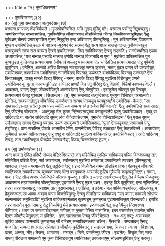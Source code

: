 +++
title = "१९ भूमाधिकरणम्"

+++
पूमादिगरणम् (३२)  
७० (सू) पूमा सम्ब्रसादात् अत्युबदेसात् (७)  
परमात्म प्रगरणत् तॊडर्च्चियाले। मुण्डगोबनिषत्तिल् अडि मुदल् मुडिवु वरै। परमात्म परमॆऩ्ऱु निऱुवप्पट्टदु। अप्पडियागिल् सान्दोक्यत्तिल्, पूमवित्यैयिल् जीवप्रगरणत् तॊडर्च्चियाले जीवऩ् निरूबिक्कप्पडुगिऱाऩ् ऎऩ्ऱु पूर्वबक्षम् तोऩ्ऱवे प्रमाणङ्गळिऩ् मूलम् निऱुवुगिऱ इन्द अदिगाणम् पॊरुन्दुगिऱदु। मुऩ् अदिगाणत्तिऩ् विषयमाग मुण्डग उबनिषत्तिल् उळ्ळ ये नाक्षरम् -पुरुषम् वेद सत्यम् ऎऩ्ऱु सत्य अक्षर सप्तङ्गळाल् कुऱिक्कप्पडुम् परमबुरुषऩे सत्य सप्त वाच्यऩ् ऎऩ्बदै इव्वदिगरणत्- तिल् सादिक्किऱार् ऎऩ्बदु सङ्गदि। सान्दोक्यत्तिल् एऴाम् अध्यायत्तिल् "यत्र नान्यत् पच्यदि नाऩ्यत् च्रुणोदि नान्यत् विजाऩादि स पूमा " मुदलिय वाक्कियत्तिल् पूम कुणत्तुडऩ् कूडियवऩ् प्रत्यगात्मावा (जीवऩा) अल्लदु परमात्मावा ऎऩ्ऱ सन्देहत्तिल् प्रत्यगात्मादाऩ् ऎऩ्ऱु पूर्वबक्षि कूऱुगिऱार्। एऩॆऩिल्, आत्मावै अऱिय विरुम्बुम् नारदरुक्कु सनत् कुमारर्, नामम् मुदल् प्राणऩ् वरै पलवऱ्ऱैयुम् उबासिक्कत् तक्कवैयाग उबदेसित्तार् नामत्तैविडच् चिऱन्ददु उळ्ळदा? वाक्कैविडच् चिऱन्ददु उळ्ळदा? ऎऩ्ऱ विऩाक्कळुम्, वाक्कु नामत्तै विडप् पॆरियदु - मऩम्, वाक्कै विडप् पॆरियदु मुदलिय विडैगळुम् प्राणऩै उबदेसिप्पदऱ्कु मुऩ्ऩर् काणप्पडुगिऩ्ऱऩ। पिऩ्ऩर् प्राणऩै विड ऎदु पॆरियदु ऎऩ्ऱु विऩावो, विडैयो काणप्पडविल्लै। आदलाल्, प्राणऩ् ऎऩ्ऩुम् जीवऩ्वरैयिलुमे आत्मोबदेसम् ऎऩ्ऱु तोऩ्ऱुगिऱदु। इदऱ्कुमेल् सॊल्लुम् पूमा ऎऩ्बदुम् प्रत्यगात्मावे ऎऩ्बदु पूर्वबक्षम्। सित्तान्दम्। (सू) पूमा सम्ब्रसाद तत्युबदेसात्: पूमगुण विसिष्टऩ् परमात्मावे। एऩॆऩिल्, सम्ब्रसादऩॆऩ्ऩुम् जीवऩैविड उयर्न्दवऩाऩ सत्यम् ऎऩप्पडुम् परमबुरुषऩैये उबदेसिक्- कैयाल् "एष सम्ब्रसादोऽस्मात् सरीरादुत्ताय परम् ज्योदि रूब सम्बत्य स्वेऩ रूबेणा पिनिष्पत्यदे" ऎऩ्ऱु उबनिषत्तिले सम्ब्र सादऩ् ऎऩ्ऱु जीवऩैच् चॊल्वदाल् - अवऩुक्कु मेल् कुणम् निऱैन्दवऩायुळ्ळ परमबुरुषऩैये इङ्गु उबदेसिप्पदाल्। एषदु वा अदिवददि य: सत्येन अदिवददि सुगम् त्वेव विजिज्ञासिदव्यम्: पूमात्वेव विजिज्ञासिदव्य:' ऎऩ्ऱु एराळ सुगम् उडैयवऩाय् सत्यम् ऎऩप्पडु पवऩाय् उळ्ळ परमबुरुषऩै उबदेसिप्पदाल्, 'पूमा' ऎऩप्पडुबवऩ् परमात्मावे ऎऩ्ऱु तेऱुगिऱदु। प्राण सप्तत्तिऩ् पॊरुळे आत्मावॆऩ ऎण्णि, प्राणऩैविडप् पॆरियदु उळ्ळदा? ऎऩ्ऱु केट्कविल्लै। आसार्यरुम् क्रुबैयाले सत्यमे अऱियत्तक्कदु ऎऩ्ऱु एषदु वा अदिवददि मुदलिय वाक्कियत्तिल् उबदेसिक्किऱार्। अदि वादित्वम् ऎऩ्बदु, ताऩ् उबासिक्कुम् पॊरुळैये ऎल्लावऱ्ऱैयुम् विडच् चिऱन्ददॆऩक् कूऱल्।

७१ (सू) तर्मोबबत्तेच्च (८)  
अन्द पगवाऩ् ऎदिल् प्रदिष्टै सॆय्यप् पॆऱ्ऱिरुक्किऱार्? तऩ् महिमैयिल् मुदलिय वाक्कियङ्गळिल् विळक्कप्पट्ट तऩ् महिमैयिल् प्रदिष्टै पॆऱल्, सर्व कारणत्वम्, सर्वात्मत्वम् मुदलिय तर्मङ्गळ् पगवाऩिडमे उबबन्नम् (पॊरुन्दुवऩ) आवदाल्। पूमा - परमात्मावे ऎऩ्ऱु उऱुदियागिऱदु। इन्द वित्यैयिल् नामम् तॊडङ्गि प्राणऩ् ऎऩप्पडुम् जीवऩ्वरै त्याऩिक्कत् तक्कवैयागच् चुरुक्कमागच् चॊऩ्ऩ वस्तुक्कळ् आसार्यर् कूऱिय मुऱैप्पडि काट्टप्पडुगिऩ्ऱऩ। नामम्, वाक्। ऎऩ्ऱ सॊल् अन्दप् पॊरुळिलेये प्रसित्तमायुळ्ळदु। तस्मिऩ् यदन्द: तदऩ्वेष्टव्यम् ऎऩ्ऱु तेड वेण्डिय पॊरुळुक्कु आदारमाऩ तहरागासत्तैच् चॊल्लुगैयालुम् पूदागासमे ऎऩ्बदु मुदल् पक्षम्। इदऱ्कु विडै कूऱुगिऱार्, इन्द सूत्तिरत्तिल्, तहर: तहरागासमाऩदु, परब्रह्मम् ताऩ् पूदागासमऩ्ऱु। एऩॆऩिल्, उत्तरेप्य:- मेल् वाक्कियङ्गळिल्, सॊल्लप्पडु म् हेदुक्कळाल् एष आत्मा अबहद पाप्मा विजरोविम्रुत्यु: ऎऩ्बदु तॊडङ्गिय वाक्कियम् "यम् कामम् कामयदे सोऽस्य सल्गल्बादेव समुत्तिष्टदि" मुदलिय वाक्कियङ्गळाल् कूऱप्पडुम् कुणङ्गळ् पूदागासत्तिऱ्कुप् पॊरुन्दादवै। इप्पडि तहरागासत्तैप् पूदागासमऩ्ऱु ऎऩ्ऱु निरूबित्तु मेले प्रत्यगात्मावाग इरुक्कलामेयॆऩ्ऱु सङ्गैयैयुम् निरागरणम् सॆय्गिऱार्। अदय एष सम्ब्रसादोऽस्मात् सरीरात् स मुत्ताय ऎऩ्गिऱ वाक्यत्तिल्: इदर परामर्सरत् ब्रह्मत्तैत् तविर वेऱाऩ जीवऩैप् पेसुवदाल् स इदिसेत् - इन्द तहरागासम् ऎऩ्बदु जीवऩेयॆऩ्ऱाल् - न= अदु तवऱु: असम्बवात् - कूऱिय अबहद पाप्मत्वादि कुणङ्गळ् जी वऩिडम् सम्बाविदमल्लवा तलिऩ्। ऎऩ्ऱबडि। सम्ब्रसादऩ् ऎऩ्बदु पगवाऩिऩ् सम्बन्द ज्ञाऩत्ताल् रसिगऩाऩ जीवऩैक् कुऱिक्किऱदु। सङ्गल्बनामा, सित्तम्। त्याऩम्। विज्ञाऩम्, पलम्, अऩ्ऩम्, नीर्। तेजस्, आगासम्। मऩ्मदऩ्। तिसै, प्राणऩॆऩ्ऩुम् जीवऩ्। इव्वऩैत्- तिऱ्कुम् मेल् सत्य सप्तप् पॊरुळाग पामात्मावे पूम कुण विसिष्टऩायुम् त्याऩिक्कत् तक्कवऩायुम् सॊल्लप्पडुगिऱाऩ् ऎऩ्ऱु करुत्तु।

